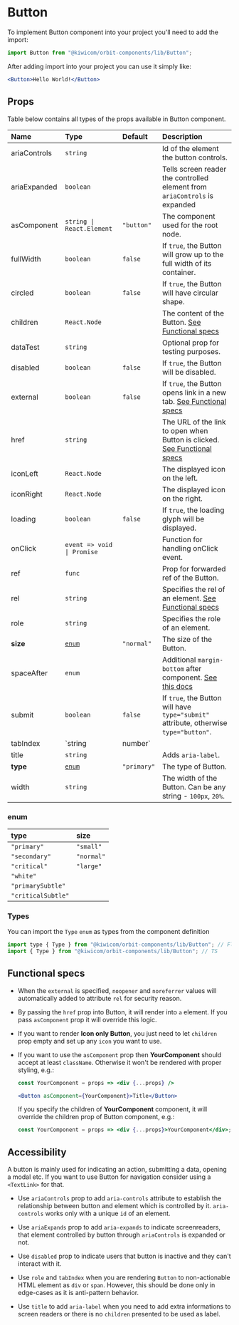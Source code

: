 # Button

To implement Button component into your project you'll need to add the import:

```jsx
import Button from "@kiwicom/orbit-components/lib/Button";
```

After adding import into your project you can use it simply like:

```jsx
<Button>Hello World!</Button>
```

## Props

Table below contains all types of the props available in Button component.

| Name         | Type                       | Default     | Description                                                                                                                                                    |
| :----------- | :------------------------- | :---------- | :------------------------------------------------------------------------------------------------------------------------------------------------------------- |
| ariaControls | `string`                   |             | Id of the element the button controls.                                                                                                                         |
| ariaExpanded | `boolean`                  |             | Tells screen reader the controlled element from `ariaControls` is expanded                                                                                     |
| asComponent  | `string \| React.Element`  | `"button"`  | The component used for the root node.                                                                                                                          |
| fullWidth    | `boolean`                  | `false`     | If `true`, the Button will grow up to the full width of its container.                                                                                         |
| circled      | `boolean`                  | `false`     | If `true`, the Button will have circular shape.                                                                                                                |
| children     | `React.Node`               |             | The content of the Button. [See Functional specs](#functional-specs)                                                                                           |
| dataTest     | `string`                   |             | Optional prop for testing purposes.                                                                                                                            |
| disabled     | `boolean`                  | `false`     | If `true`, the Button will be disabled.                                                                                                                        |
| external     | `boolean`                  | `false`     | If `true`, the Button opens link in a new tab. [See Functional specs](#functional-specs)                                                                       |
| href         | `string`                   |             | The URL of the link to open when Button is clicked. [See Functional specs](#functional-specs)                                                                  |
| iconLeft     | `React.Node`               |             | The displayed icon on the left.                                                                                                                                |
| iconRight    | `React.Node`               |             | The displayed icon on the right.                                                                                                                               |
| loading      | `boolean`                  | `false`     | If `true`, the loading glyph will be displayed.                                                                                                                |
| onClick      | `event => void \| Promise` |             | Function for handling onClick event.                                                                                                                           |
| ref          | `func`                     |             | Prop for forwarded ref of the Button.                                                                                                                          |
| rel          | `string`                   |             | Specifies the rel of an element. [See Functional specs](#functional-specs)                                                                                     |
| role         | `string`                   |             | Specifies the role of an element.                                                                                                                              |
| **size**     | [`enum`](#enum)            | `"normal"`  | The size of the Button.                                                                                                                                        |
| spaceAfter   | `enum`                     |             | Additional `margin-bottom` after component. [See this docs](https://github.com/kiwicom/orbit/tree/master/packages/orbit-components/src/common/getSpacingToken) |
| submit       | `boolean`                  | `false`     | If `true`, the Button will have `type="submit"` attribute, otherwise `type="button"`.                                                                          |
| tabIndex     | `string                    | number`     |                                                                                                                                                                | Specifies the tab order of an element. |
| title        | `string`                   |             | Adds `aria-label`.                                                                                                                                             |
| **type**     | [`enum`](#enum)            | `"primary"` | The type of Button.                                                                                                                                            |
| width        | `string`                   |             | The width of the Button. Can be any string - `100px`, `20%`.                                                                                                   |

### enum

| type               | size       |
| :----------------- | :--------- |
| `"primary"`        | `"small"`  |
| `"secondary"`      | `"normal"` |
| `"critical"`       | `"large"`  |
| `"white"`          |            |
| `"primarySubtle"`  |            |
| `"criticalSubtle"` |            |

### Types

You can import the `Type` `enum` as types from the component definition

```js
import type { Type } from "@kiwicom/orbit-components/lib/Button"; // Flow
import { Type } from "@kiwicom/orbit-components/lib/Button"; // TS
```

## Functional specs

- When the `external` is specified, `noopener` and `noreferrer` values will automatically added to attribute `rel` for security reason.

* By passing the `href` prop into Button, it will render into `a` element. If you pass `asComponent` prop it will override this logic.

- If you want to render **Icon only Button**, you just need to let `children` prop empty and set up any `icon` you want to use.

* If you want to use the `asComponent` prop then **YourComponent** should accept at least `className`. Otherwise it won't be rendered with proper styling, e.g.:

  ```jsx
  const YourComponent = props => <div {...props} />

  <Button asComponent={YourComponent}>Title</Button>
  ```

  If you specify the children of **YourComponent** component, it will override the children prop of Button component, e.g.:

  ```jsx
  const YourComponent = props => <div {...props}>YourComponent</div>;
  ```

## Accessibility

A button is mainly used for indicating an action, submitting a data, opening a modal etc. If you want to use Button for navigation consider using a `<TextLink>` for that.

- Use `ariaControls` prop to add `aria-controls` attribute to establish the relationship between button and element which is controlled by it. `aria-controls` works only with a unique `id` of an element.

- Use `ariaExpands` prop to add `aria-expands` to indicate screenreaders, that element controlled by button through `ariaControls` is expanded or not.

- Use `disabled` prop to indicate users that button is inactive and they can't interact with it.

- Use `role` and `tabIndex` when you are rendering `Button` to non-actionable HTML element as `div` or `span`. However, this should be done only in edge-cases as it is anti-pattern behavior.

- Use `title` to add `aria-label` when you need to add extra informations to screen readers or there is no `children` presented to be used as label.
